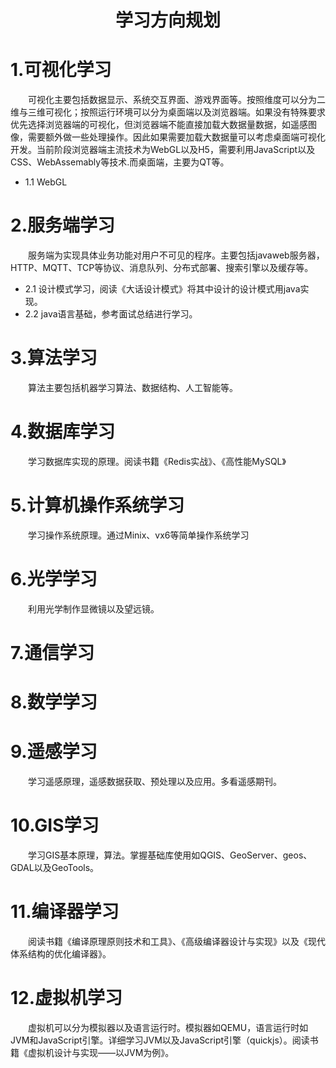 # <center>学习方向规划</center>
# 1.可视化学习
&emsp;&emsp;可视化主要包括数据显示、系统交互界面、游戏界面等。按照维度可以分为二维与三维可视化；按照运行环境可以分为桌面端以及浏览器端。如果没有特殊要求优先选择浏览器端的可视化，但浏览器端不能直接加载大数据量数据，如遥感图像，需要额外做一些处理操作。因此如果需要加载大数据量可以考虑桌面端可视化开发。当前阶段浏览器端主流技术为WebGL以及H5，需要利用JavaScript以及CSS、WebAssemably等技术.而桌面端，主要为QT等。
- 1.1 WebGL

# 2.服务端学习
&emsp;&emsp;服务端为实现具体业务功能对用户不可见的程序。主要包括javaweb服务器，HTTP、MQTT、TCP等协议、消息队列、分布式部署、搜索引擎以及缓存等。
- 2.1 设计模式学习，阅读《大话设计模式》将其中设计的设计模式用java实现。
- 2.2 java语言基础，参考面试总结进行学习。
# 3.算法学习
&emsp;&emsp;算法主要包括机器学习算法、数据结构、人工智能等。
# 4.数据库学习
&emsp;&emsp;学习数据库实现的原理。阅读书籍《Redis实战》、《高性能MySQL》
# 5.计算机操作系统学习
&emsp;&emsp;学习操作系统原理。通过Minix、vx6等简单操作系统学习
# 6.光学学习
&emsp;&emsp;利用光学制作显微镜以及望远镜。
# 7.通信学习
# 8.数学学习
# 9.遥感学习
&emsp;&emsp;学习遥感原理，遥感数据获取、预处理以及应用。多看遥感期刊。
# 10.GIS学习
&emsp;&emsp;学习GIS基本原理，算法。掌握基础库使用如QGIS、GeoServer、geos、GDAL以及GeoTools。
# 11.编译器学习
&emsp;&emsp;阅读书籍《编译原理原则技术和工具》、《高级编译器设计与实现》以及《现代体系结构的优化编译器》。
# 12.虚拟机学习
&emsp;&emsp;虚拟机可以分为模拟器以及语言运行时。模拟器如QEMU，语言运行时如JVM和JavaScript引擎。详细学习JVM以及JavaScript引擎（quickjs）。阅读书籍《虚拟机设计与实现——以JVM为例》。
